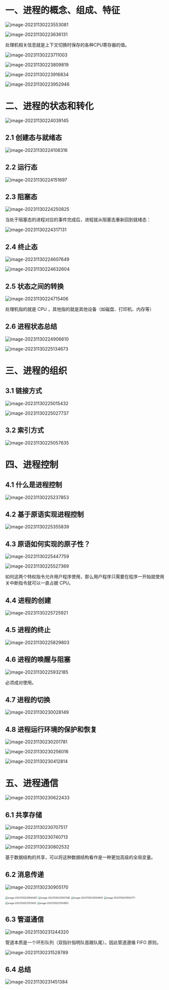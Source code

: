 # 一、进程的概念、组成、特征

![image-20231130223553081](02.进程管理.assets/image-20231130223553081-170135495419148.png)

![image-20231130223636131](02.进程管理.assets/image-20231130223636131.png)

处理机相关信息就是上下文切换时保存的各种CPU寄存器的值。

![image-20231130223711003](02.进程管理.assets/image-20231130223711003-170135503185349.png)

![image-20231130223809819](02.进程管理.assets/image-20231130223809819-170135509103251.png)

![image-20231130223916834](02.进程管理.assets/image-20231130223916834-170135515834253.png)

![image-20231130223952946](02.进程管理.assets/image-20231130223952946-170135519438854.png)

# 二、进程的状态和转化

![image-20231130224039145](02.进程管理.assets/image-20231130224039145-170135524012655.png)

## 2.1  创建态与就绪态

![image-20231130224108316](02.进程管理.assets/image-20231130224108316-170135526922356.png)

## 2.2  运行态

![image-20231130224151697](02.进程管理.assets/image-20231130224151697-170135531260657.png)

## 2.3  阻塞态

![image-20231130224250825](02.进程管理.assets/image-20231130224250825-170135537225559.png)

当处于阻塞态的进程对应的事件完成后，进程就从阻塞态重新回到就绪态：

![image-20231130224317131](02.进程管理.assets/image-20231130224317131-170135539875860.png)

## 2.4  终止态

![image-20231130224607649](02.进程管理.assets/image-20231130224607649-170135556907061.png)

![image-20231130224632604](02.进程管理.assets/image-20231130224632604-170135559387162.png)

## 2.5  状态之间的转换

![image-20231130224715406](02.进程管理.assets/image-20231130224715406.png)

处理机指的就是 CPU ，其他指的就是其他设备（如磁盘、打印机、内存等）

## 2.6  进程状态总结

![image-20231130224906610](02.进程管理.assets/image-20231130224906610-170135574843163.png)

![image-20231130225134673](02.进程管理.assets/image-20231130225134673-170135589603868.png)

# 三、进程的组织

## 3.1  链接方式

![image-20231130225015432](02.进程管理.assets/image-20231130225015432-170135581680765.png)

![image-20231130225027737](02.进程管理.assets/image-20231130225027737-170135582918666.png)

## 3.2  索引方式

![image-20231130225057635](02.进程管理.assets/image-20231130225057635-170135585836267.png)

# 四、进程控制

## 4.1  什么是进程控制

![image-20231130225237853](02.进程管理.assets/image-20231130225237853-170135595902069.png)

## 4.2  基于原语实现进程控制

![image-20231130225355839](02.进程管理.assets/image-20231130225355839-170135603672470.png)

## 4.3  原语如何实现的原子性？

![image-20231130225447759](02.进程管理.assets/image-20231130225447759-170135608885871.png)

![image-20231130225527369](02.进程管理.assets/image-20231130225527369-170135612851572.png)

如何这两个特权指令允许用户程序使用，那么用户程序只需要在程序一开始就使用关中断指令就可以一直占据 CPU。

## 4.4  进程的创建

![image-20231130225725921](02.进程管理.assets/image-20231130225725921-170135624758873.png)

## 4.5 进程的终止

![image-20231130225829803](02.进程管理.assets/image-20231130225829803-170135631170275.png)

## 4.6  进程的唤醒与阻塞

![image-20231130225932185](02.进程管理.assets/image-20231130225932185-170135637358676.png)

必须成对使用。

## 4.7  进程的切换

![image-20231130230028149](02.进程管理.assets/image-20231130230028149-170135642953777.png)

## 4.8 进程运行环境的保护和恢复

![image-20231130230201781](02.进程管理.assets/image-20231130230201781-170135652290778.png)

![image-20231130230256016](02.进程管理.assets/image-20231130230256016-170135657715580.png)

![image-20231130230412814](02.进程管理.assets/image-20231130230412814-170135665408583.png)

# 五、进程通信

![image-20231130230622433](02.进程管理.assets/image-20231130230622433-170135678358084.png)

## 6.1 共享存储

![image-20231130230707517](02.进程管理.assets/image-20231130230707517-170135682889485.png)

![image-20231130230740713](02.进程管理.assets/image-20231130230740713-170135686218486.png)

![image-20231130230802532](02.进程管理.assets/image-20231130230802532-170135688374687.png)

基于数据结构的共享，可以将这种数据结构看作是一种更加高级的全局变量。

## 6.2  消息传递

![image-20231130230905170](02.进程管理.assets/image-20231130230905170-170135694633288.png)

<img src="02.进程管理.assets/image-20231130230944401.png" alt="image-20231130230944401" style="zoom:50%;" />

<img src="02.进程管理.assets/image-20231130231007346.png" alt="image-20231130231007346" style="zoom:50%;" />

<img src="02.进程管理.assets/image-20231130231030935.png" alt="image-20231130231030935" style="zoom:50%;" />

<img src="02.进程管理.assets/image-20231130231052771.png" alt="image-20231130231052771" style="zoom:50%;" />

<img src="02.进程管理.assets/image-20231130231113430.png" alt="image-20231130231113430" style="zoom:50%;" />

<img src="02.进程管理.assets/image-20231130231143953.png" alt="image-20231130231143953" style="zoom:50%;" />

## 6.3 管道通信

![image-20231130231244320](02.进程管理.assets/image-20231130231244320-170135716555396.png)

管道本质是一个环形队列（双指针指明队首跟队尾）。因此管道遵循 FIFO 原则。

![image-20231130231528789](02.进程管理.assets/image-20231130231528789-170135732980098.png)

## 6.4 总结

![image-20231130231451384](02.进程管理.assets/image-20231130231451384-170135729263997.png)



# 